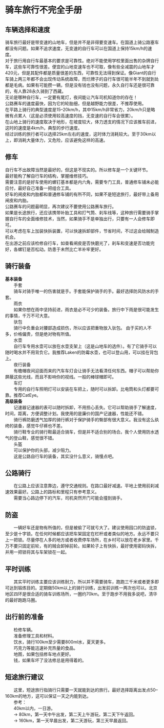 # 骑车旅行不完全手册  

## 车辆选择和速度  
  骑车旅行最好是带变速的山地车，但是并不是非得要变速车。在国道上骑公路塞车都没有问题。如果不追求速度，无变速的自行车可以在国道上保持15km/h的速度。  
  对于旅行用自行车最基本的要求是可靠性。绝对不能使用学校里面出售的杂牌自行车，这些车可靠性很差。便宜的山地变速车也不可取，像有些全减震的山地车才420元，但是其配件都是质量很差的东西，可靠性无法得到保证。像Giant的自行车骑上两三年都不会出现传动系统故障，而烂牌子的自行车很可能半年不到就到处都是毛病。如果有可能攒一辆，但是没有钱也没有问题，永久自行车还是很可靠的，有人靠28永久骑到了西藏。  
  无论是哪种自行车，一定要有尾灯，夜间能让汽车司机知道你的存在！  
  公路赛车的速度最快，因为它的轮胎细，但是越野能力很差，不推荐使用。  
  在平路上骑行的典型速度是15–20km/h，其中15km/h非常省力，20km/h只是略微有点累人（这是必须使用较高速度的挡，无变速的自行车会很累）。  
  在山地上骑行的速度取决于地形，在坡度较大，体力透支的情况下应该推车前进，这时的速度是4km/h，典型的步行速度。  
  经过训练的旅行者可以选择25km左右的速度，这时体力消耗较大。至于30km以上，即消耗大量体力，又危险，应该避免这样的高速。  

## 修车  
  自行车不出故障当然是最好的，但这是不现实的。所以修车是一个关键环节。  
  最好能构了解自行车的结构，掌握维修技巧。  
  需要注意的是好车使用的螺钉基本都是内六角，需要专门工具，普通修车铺未必能应付，最好自己准备一把组合工具。  
  好车的闸皮和内胎都和普通修车铺的有所不同，如果不是短途旅行，最好带上备用闸皮和内胎。  
  公路赛车的问题最明显，再次建议不要使用公路赛车旅行。  
  如果是长途旅行，还应该携带补胎工具和打气筒、刹车线等，这种旅行需要骑手掌握自行车的全面维修技术，当然，如果骑手不是单独出行，只要有一人会修车即可。  
  可以考虑在车上加装快拆装置，可以快速拆卸部件，节省时间，不过这会给贼制造机会。  
  在出游之前应该检修自行车，如查看闸皮是否快磨光了，刹车和变速是否功能完好，各螺钉是否松动。防患于未然比亡羊补牢更好。  

## 骑行装备  
**基本装备**  
&emsp;&emsp;手套  
&emsp;&emsp;骑车对骑手唯一的伤害就是手。手套能保护骑手的手。最好选择防风防水的手套。  
&emsp;&emsp;雨衣  
&emsp;&emsp;如果你想在雨中坚持前进，雨衣是必不可少的装备。旅行中下雨是很可能发生的事情，千万不可大意。  
&emsp;&emsp;驮包  
&emsp;&emsp;骑行中负重会对腰部造成损伤，所以应该把重物放入驮包。 由于买的人不多，价格偏贵，但是绝对物有所值。  
&emsp;&emsp;水壶  
&emsp;&emsp;自行车专用水壶可以放在水壶支架上（这是山地车的选件）。有了它骑手可以随时喝水并不用背负它。我推荐Laken的防霉水壶，也可以登山用，可以挂在背包上。  
&emsp;&emsp;夜行装备  
&emsp;&emsp;有檐帽夜间迎面而来的汽车车灯会让骑手无法看清任何东西。帽子可以帮助你屏蔽这些光线，而且不影响你的视线。一般的棒球帽即可。  
&emsp;&emsp;车灯  
&emsp;&emsp;专用的自行车照明灯可以安装在车把上，随时可以拆卸。比电筒和头灯都要可靠。推荐CatEye。  
**高级装备**  
&emsp;&emsp;记速器记速器的表可以随时拆卸，不用担心丢失。它可以帮助骑手了解速度，时间，距离，方便调整计划。我使用的是廉价的国产记速器，性能还不错。  
&emsp;&emsp;骑行裤防磨透气加厚的骑行裤对于保护骑手的臀部有很大意义。我没有这么纨绔的装备，感觉牛仔裤也不差。  
&emsp;&emsp;骑行鞋专业的骑行鞋最适合骑车，但是并不适合别的场合。我个人使用防水透气的登山鞋，感觉很不错。  
&emsp;&emsp;头盔  
&emsp;&emsp;可以保护你的头部，减少阻力。  
&emsp;&emsp;这是公路自行车的装备，其实没什么意义，骑慢点吧。  

## 公路骑行  
&emsp;&emsp;在公路上应该注意靠边，遵守交通规则。在路口最好减速。平地上使用前刹减速效果最好。公路上的路标和里程只有参考意义。  
&emsp;&emsp;需要当心路边停下的汽车，司机突然开门可能会撞到骑手。  

## 防盗  
&emsp;&emsp;一辆好车还是物有所值的，但是被偷了可就亏大了。建议使用园口的防盗锁，至少是十字锁。在任何时候都应该把车架固定在栏杆或者类似的地方。永远不要只上一把锁。尽量停在人多的地方或者收费停车场所，在乡村可以放在老乡家里。千万不要只固定前轮，有的贼会卸掉前轮。如果轮子上有快拆，最好使用密码快拆，并用一把锁将其与车架锁在一起。  

## 平时训练  
&emsp;&emsp;其实平时训练主要应该训练耐力，所以并不需要骑车，跑跑三千米或者更多即可达到锻炼目的。定期做50km以上的骑行训练，出发前训练一两次也可以。北京地区四环是很合适的骑车训练场所，一圈约70km。至于跑步不用我多说吧，清华的最好跑跑马圈。  

## 出行前的准备  
&emsp;&emsp;检修车辆。  
&emsp;&emsp;准备修理工具和材料。  
&emsp;&emsp;饮水，骑行100km至少需要800ml水，夏天更多。  
&emsp;&emsp;巧克力等能迅速补充热量的食品。  
&emsp;&emsp;地图，如果包括修车地点更好。  
&emsp;&emsp;钱，如果车坏了没法修总是用得着的。  

## 短途旅行建议  
&emsp;&emsp;这里，短途旅行指骑行只需要一天就能到达的旅行。最好选择距离出发点50–160km的地方，这可以保证一天之内能到达。  
&emsp;&emsp;参考：  
&emsp;&emsp;40km以内，一日游。  
&emsp;&emsp;-> 80km，第一天中午出发，第二天上午游玩，第二天下午返回。  
&emsp;&emsp;-> 160km，第一天早晨出发，第二天游玩，第三天早晨返回。  